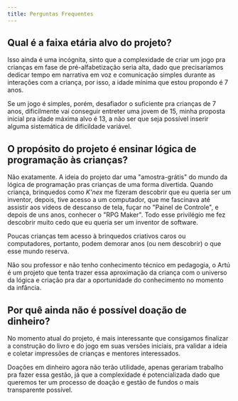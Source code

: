 ```yaml
---
title: Perguntas Frequentes
---
```


## Qual é a faixa etária alvo do projeto?

Isso ainda é uma incógnita, sinto que a complexidade de criar um jogo pra crianças em fase de pré-alfabetização seria alta, dado que precisaríamos dedicar tempo em narrativa em voz e comunicação simples durante as interações com a criança, por isso, a idade mínima que estou propondo é 7 anos.

Se um jogo é simples, porém, desafiador o suficiente pra crianças de 7 anos, dificilmente vai conseguir entreter uma jovem de 15, minha proposta inicial pra idade máxima alvo é 13, a não ser que seja possível inserir alguma sistemática de dificildade variável.

## O propósito do projeto é ensinar lógica de programação às crianças?

Não exatamente. A ideia do projeto dar uma "amostra-grátis" do mundo da lógica de programação pras crianças de uma forma divertida.
Quando criança, brinquedos como _K'nex_ me fizeram descobrir que eu queria ser um inventor, depois, tive acesso a um computador, que me fascinava até assistir aos vídeos de descanso de tela, fuçar no "Painel de Controle", e depois de uns anos, conhecer o "RPG Maker". Todo esse privilégio me fez descobrir muito cedo que eu queria ser um inventor de software.

Poucas crianças tem acesso à brinquedos criativos caros ou computadores, portanto, podem demorar anos (ou nem descobrir) o que esse mundo reserva.

Não sou professor e não tenho conhecimento técnico em pedagogia, o Artú é um projeto que tenta trazer essa aproximação da criança com o universo da lógica e criação pra dar a oportunidade do conhecimento no momento da infância.

## Por quê ainda não é possível doação de dinheiro?

No momento atual do projeto, é mais interessante que consigamos finalizar a construção do livro e do jogo em suas versões iniciais, pra validar a ideia e coletar impressões de crianças e mentores interessados.

Doações em dinheiro agora não terão utilidade, apenas gerariam trabalho pra fazer essa gestão, já que a complexidade é potencializada dado que queremos ter um processo de doação e gestão de fundos o mais transparente possível.
